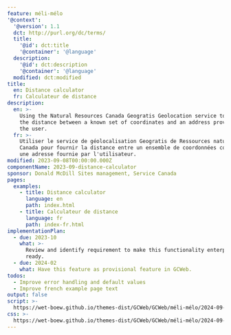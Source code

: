 ```yaml
---
feature: méli-mélo
'@context':
  '@version': 1.1
  dct: http://purl.org/dc/terms/
  title:
    '@id': dct:title
    '@container': '@language'
  description:
    '@id': dct:description
    '@container': '@language'
  modified: dct:modified
title:
  en: Distance calculator
  fr: Calculateur de distance
description:
  en: >-
    Using the Natural Resources Canada Geogratis Geolocation service to provide
    the distance between a known set of coordinates and an address provided by
    the user.
  fr: >-
    Utiliser le service de géolocalisation Geogratis de Ressources naturelles
    Canada pour fournir la distance entre un ensemble de coordonnées connu et
    une adresse fournie par l'utilisateur.
modified: 2023-09-08T00:00:00.000Z
componentName: 2023-09-distance-calculator
sponsor: Donald McDill Sites management, Service Canada
pages:
  examples:
    - title: Distance calculator
      language: en
      path: index.html
    - title: Calculateur de distance
      language: fr
      path: index-fr.html
implementationPlan:
  - due: 2023-10
    what: >-
      Review and identify requirement to make this functionality enterprise
      ready.
  - due: 2024-02
    what: Have this feature as provisional feature in GCWeb.
todos:
  - Improve error handling and default values
  - Improve french example page text
output: false
script: >-
  https://wet-boew.github.io/themes-dist/GCWeb/GCWeb/méli-mélo/2024-09-kejimkujik.js
css: >-
  https://wet-boew.github.io/themes-dist/GCWeb/GCWeb/méli-mélo/2024-09-kejimkujik.css
---
```

